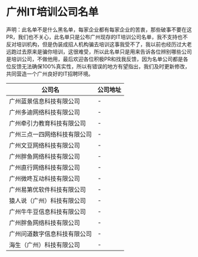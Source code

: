 # 广州IT培训公司名单

声明：此名单不是什么黑名单，每家企业都有每家企业的苦衷，那些破事不要在这PR，我们也不关心，此名单只是公布广州现存的IT培训公司名单，我不支持也不反对培训机构，但是伪装成招人机构骗去培训这事我受不了，我以前也经历过大老远跑过去原来是骗你培训，这很难受，所以此名单只是用来告诉各位辨别哪些公司是培训公司，不做他用，最后欢迎各位积极PR和找我反馈，因为名单公司都是各位反馈无法确保100%真实性，所以有错误的地方有望指出，我们及时更新修改，共同营造一个广州良好的IT招聘环境。

公司名 | 公司地址
---|---
广州蓝景信息科技有限公司 | -
广州多迪网络科技有限公司 | -
广州牵引力教育科技有限公司| -
广州三点一四网络科技有限公司 | -
广州文豆网络科技有限公司 | -
广州胖鱼网络科技有限公司 | -
广州直行网络科技有限公司 | -
广州微咚互动科技有限公司 | -
广州易第优软件科技有限公司 | -
猿人说（广州）科技有限公司 | -
广州牛牛豆信息科技有限公司 | -	
广州胖鱼网络科技有限公司 | -
广州问道数字信息科技有限公司 | -
海生（广州）科技有限公司 | -



